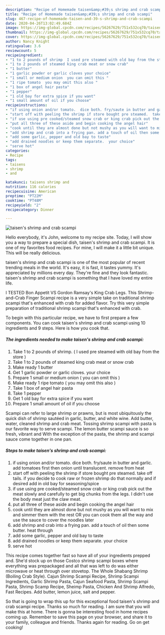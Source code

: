 ```yaml
---
description: "Recipe of Homemade taisen&amp;#39;s shrimp and crab scampi"
title: "Recipe of Homemade taisen&amp;#39;s shrimp and crab scampi"
slug: 467-recipe-of-homemade-taisen-and-39-s-shrimp-and-crab-scampi
date: 2020-04-26T13:02:49.684Z
image: https://img-global.cpcdn.com/recipes/56267629/751x532cq70/taisens-shrimp-and-crab-scampi-recipe-main-photo.jpg
thumbnail: https://img-global.cpcdn.com/recipes/56267629/751x532cq70/taisens-shrimp-and-crab-scampi-recipe-main-photo.jpg
cover: https://img-global.cpcdn.com/recipes/56267629/751x532cq70/taisens-shrimp-and-crab-scampi-recipe-main-photo.jpg
author: Nancy Knight
ratingvalue: 3.6
reviewcount: 5
recipeingredient:
- "1 to 2 pounds of shrimp  I used pre steamed with old bay from the store "
- "1 to 2 pounds of steamed king crab meat or snow crab"
- "1 butter"
- "1 garlic powder or garlic cloves your choice"
- "1 small or medium onion  you can omit this "
- "1 ripe tomato  you may omit this also "
- "1 box of angel hair pasta"
- "1 pepper"
- "1 old bay for extra spice if you want"
- "1 small amount of oil if you choose"
recipeinstructions:
- "if using onion and/or tomato.  dice both. fry/saute in butter and garlic.  add tomatoes first then onion until translucent. remove from heat"
- "start off with peeling the shrimp if store bought pre steamed.  take off tails. if you decide to cook raw or frozen shrimp do that normally and if desired add in old bay for seasoning/spice"
- "if use using pre cooked/steamed snow crab or king crab pick out the meat slowly and carefully to get big chunks from the legs. I didn&#39;t use the body meat just the claw meat."
- "put all three of these aside and begin cooking the angel hair"
- "cook until they are almost done but not mushy as you will want to mix and simmer them with the rest OR you can cook them all the way and use the sauce to cover the noodles later"
- "add shrimp and crab into a frying pan. add a touch of oil then some butter.  heat through"
- "add some garlic, pepper and old bay to taste"
- "add drained noodles or keep them separate.  your choice"
- "serve hot"
categories:
- Recipe
tags:
- taisens
- shrimp
- and

katakunci: taisens shrimp and 
nutrition: 116 calories
recipecuisine: American
preptime: "PT22M"
cooktime: "PT48M"
recipeyield: "2"
recipecategory: Dinner

---
```



![taisen&#39;s shrimp and crab scampi](https://img-global.cpcdn.com/recipes/56267629/751x532cq70/taisens-shrimp-and-crab-scampi-recipe-main-photo.jpg)

Hello everybody, it's John, welcome to my recipe site. Today, I will show you a way to prepare a special dish, taisen&#39;s shrimp and crab scampi. It is one of my favorites food recipes. For mine, I will make it a little bit unique. This will be really delicious.

taisen&#39;s shrimp and crab scampi is one of the most popular of recent trending meals in the world. It's easy, it is fast, it tastes yummy. It's appreciated by millions every day. They're fine and they look fantastic. taisen&#39;s shrimp and crab scampi is something that I have loved my entire life.

I TESTED Bon Appetit VS Gordon Ramsay&#39;s King Crab Legs. This Shrimp-and-Crab Finger Scampi recipe is a very simple take on traditional shrimp scampi that&#39;s enhanced with crab for added flavor. Try this very simple preparation of traditional shrimp scampi that&#39;s enhanced with crab.


To begin with this particular recipe, we have to first prepare a few components. You can cook taisen&#39;s shrimp and crab scampi using 10 ingredients and 9 steps. Here is how you cook that.

<!--inarticleads1-->

##### The ingredients needed to make taisen&#39;s shrimp and crab scampi:

1. Take 1 to 2 pounds of shrimp. ( I used pre steamed with old bay from the store )
1. Take 1 to 2 pounds of steamed king crab meat or snow crab
1. Make ready 1 butter
1. Get 1 garlic powder or garlic cloves. your choice
1. Prepare 1 small or medium onion ( you can omit this )
1. Make ready 1 ripe tomato ( you may omit this also )
1. Take 1 box of angel hair pasta
1. Take 1 pepper
1. Get 1 old bay for extra spice if you want
1. Prepare 1 small amount of oil if you choose


Scampi can refer to large shrimp or prawns, but is most ubiquitously the quick dish of shrimp sautéed in garlic, butter, and white wine. Add butter, water, cleaned shrimp and crab meat. Tossing shrimp scampi with pasta is our favorite way to serve scampi. The lemon butter scampi sauce is so fresh, vibrant and With the exception of the pasta, the shrimp and scampi sauce come together in one pan. 

<!--inarticleads2-->

##### Steps to make taisen&#39;s shrimp and crab scampi:

1. if using onion and/or tomato.  dice both. fry/saute in butter and garlic.  add tomatoes first then onion until translucent. remove from heat
1. start off with peeling the shrimp if store bought pre steamed.  take off tails. if you decide to cook raw or frozen shrimp do that normally and if desired add in old bay for seasoning/spice
1. if use using pre cooked/steamed snow crab or king crab pick out the meat slowly and carefully to get big chunks from the legs. I didn&#39;t use the body meat just the claw meat.
1. put all three of these aside and begin cooking the angel hair
1. cook until they are almost done but not mushy as you will want to mix and simmer them with the rest OR you can cook them all the way and use the sauce to cover the noodles later
1. add shrimp and crab into a frying pan. add a touch of oil then some butter.  heat through
1. add some garlic, pepper and old bay to taste
1. add drained noodles or keep them separate.  your choice
1. serve hot


This recipe comes together fast so have all of your ingredients prepped and. She&#39;d stock up on those Costco shrimp scampi boxes where everything was prepackaged and all that was left to do was either microwave or heat through over stovetop. The Whole Shabang Shrimp (Boiling Crab Style). Cajun Shrimp Scampi Recipe, Shrimp Scampi Ingredients, Garlic Shrimp Pasta, Cajun Seafood Pasta, Shrimp Scampi Pasta, Shrimp Scamp Recipe, Sheimp Pasta, Chicken And Shrimp Alfredo, Fast Recipes. Add butter, lemon juice, salt and pepper. 

So that is going to wrap this up for this exceptional food taisen&#39;s shrimp and crab scampi recipe. Thanks so much for reading. I am sure that you will make this at home. There is gonna be interesting food in home recipes coming up. Remember to save this page on your browser, and share it to your family, colleague and friends. Thanks again for reading. Go on get cooking!
